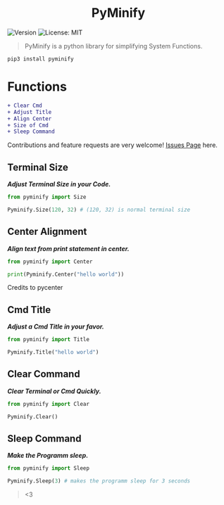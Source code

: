 <h1 align="center">PyMinify</h1>
<p>
  <img alt="Version" src="https://img.shields.io/badge/version-1.0-blue.svg?cacheSeconds=2592000" />
  <img alt="License: MIT" src="https://img.shields.io/github/license/vyzv/satispy" />
</p>

> PyMinify is a python library for simplifying System Functions.
```
pip3 install pyminify
```

# Functions

```diff
+ Clear Cmd
+ Adjust Title
+ Align Center
+ Size of Cmd
+ Sleep Command
```
Contributions and feature requests are very welcome! [Issues Page](https://github.com/vyzv/satispy/issues) here.

## Terminal Size
<p><i><strong>Adjust Terminal Size in your Code.</strong></i></p>

```python
from pyminify import Size

Pyminify.Size(120, 32) # (120, 32) is normal terminal size
```

## Center Alignment
<p><i><strong>Align text from print statement in center.</strong></i></p>

```python
from pyminify import Center

print(Pyminify.Center("hello world"))
```
Credits to pycenter

## Cmd Title
<p><i><strong>Adjust a Cmd Title in your favor.</strong></i></p>

```python
from pyminify import Title

Pyminify.Title("hello world")
```

## Clear Command
<p><i><strong>Clear Terminal or Cmd Quickly.</strong></i></p>

```python
from pyminify import Clear

Pyminify.Clear()
```

## Sleep Command
<p><i><strong>Make the Programm sleep.</strong></i></p>

```python
from pyminify import Sleep

Pyminify.Sleep(3) # makes the programm sleep for 3 seconds
```
> <3
